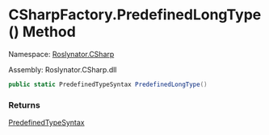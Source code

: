 # CSharpFactory\.PredefinedLongType\(\) Method

Namespace: [Roslynator.CSharp](../../README.md)

Assembly: Roslynator\.CSharp\.dll

```csharp
public static PredefinedTypeSyntax PredefinedLongType()
```

### Returns

[PredefinedTypeSyntax](https://docs.microsoft.com/en-us/dotnet/api/microsoft.codeanalysis.csharp.syntax.predefinedtypesyntax)

